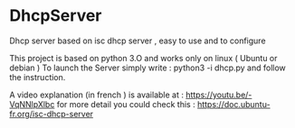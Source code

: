 # DhcpServer
Dhcp server based on isc dhcp server , easy to use and to configure 



This project is based on python 3.O and works only on linux ( Ubuntu or debian )
To launch the Server simply write : python3 -i dhcp.py and follow the instruction.


A video explanation (in french ) is available at : https://youtu.be/-VqNNlpXlbc
  for more detail you could check this : https://doc.ubuntu-fr.org/isc-dhcp-server
